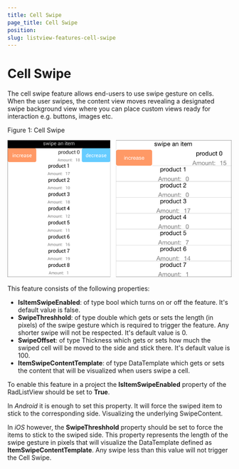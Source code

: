 ```yaml
---
title: Cell Swipe
page_title: Cell Swipe
position: 
slug: listview-features-cell-swipe
---
```


# Cell Swipe

The cell swipe feature allows end-users to use swipe gesture on cells. When the user swipes, the content view moves revealing a designated swipe background view where you can place custom views ready for interaction e.g. buttons, images etc.

Figure 1: Cell Swipe

![CellSwipe](images/listview-features-cell-swipe.png)

This feature consists of the following properties:

- **IsItemSwipeEnabled**: of type bool which turns on or off the feature. It's default value is false.
- **SwipeThreshhold**: of type double which gets or sets the length (in pixels) of the swipe gesture which is required to trigger the feature. Any shorter swipe will not be respected. It's default value is 0.
- **SwipeOffset**: of type Thickness which gets or sets how much the swiped cell will be moved to the side and stick there. It's default value is 100.
- **ItemSwipeContentTemplate**: of type DataTemplate which gets or sets the content that will be visualized when users swipe a cell.

To enable this feature in a project the **IsItemSwipeEnabled** property of the RadListView should be set to **True**. 

In *Android* it is enough to set this property. It will force the swiped item to stick to the corresponding side. Visualizing the underlying SwipeContent.

In *iOS* however, the **SwipeThreshhold** property should be set to force the items to stick to the swiped side. This property represents the length of the swipe gesture in pixels that will visualize the DataTemplate defined as **ItemSwipeContentTemplate**. Any swipe less than this value will not trigger the Cell Swipe.
